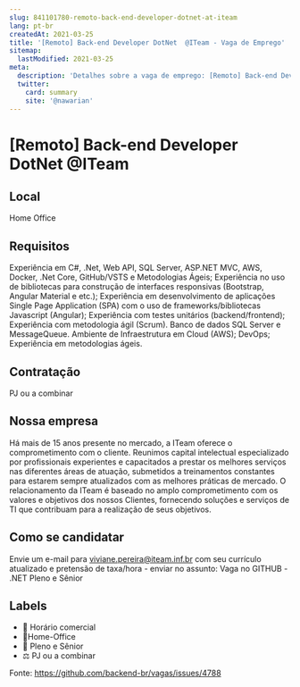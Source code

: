 ```yaml
---
slug: 841101780-remoto-back-end-developer-dotnet-at-iteam
lang: pt-br
createdAt: 2021-03-25
title: '[Remoto] Back-end Developer DotNet  @ITeam - Vaga de Emprego'
sitemap:
  lastModified: 2021-03-25
meta:
  description: 'Detalhes sobre a vaga de emprego: [Remoto] Back-end Developer DotNet  @ITeam'
  twitter:
    card: summary
    site: '@nawarian'
---
```


# [Remoto] Back-end Developer DotNet  @ITeam

<!--
==================================================
POR FAVOR, SÓ POSTE SE A VAGA FOR PARA TRABALHAR COM REACT OU TECNOLOGIAS DO ECOSSISTEMA!

Exemplo: [São Paulo] Developer na NOME DA EMPRESA`
==================================================
-->


## Local

Home Office

## Requisitos

Experiência em C#, .Net, Web API, SQL Server, ASP.NET MVC, AWS, Docker, .Net Core, GitHub/VSTS e Metodologias Ágeis;
Experiência no uso de bibliotecas para construção de interfaces responsivas (Bootstrap, Angular Material e etc.);
Experiência em desenvolvimento de aplicações Single Page Application (SPA) com o uso de frameworks/bibliotecas Javascript (Angular);
Experiência com testes unitários (backend/frontend);
Experiência com metodologia ágil (Scrum).
Banco de dados SQL Server e MessageQueue.
Ambiente de Infraestrutura em Cloud (AWS);
DevOps; Experiência em metodologias ágeis.



## Contratação

PJ ou a combinar


## Nossa empresa

Há mais de 15 anos presente no mercado, a ITeam oferece o comprometimento com o cliente.
Reunimos capital intelectual especializado por profissionais experientes e capacitados a prestar os melhores serviços nas diferentes áreas de atuação, submetidos a treinamentos constantes para estarem sempre atualizados com as melhores práticas de mercado. 
O relacionamento da ITeam é baseado no amplo comprometimento com os valores e objetivos dos nossos Clientes, fornecendo soluções e serviços de TI que contribuam para a realização de seus objetivos.

## Como se candidatar

Envie um e-mail para viviane.pereira@iteam.inf.br com seu currículo atualizado e pretensão de taxa/hora - enviar no assunto: Vaga no GITHUB - .NET Pleno e Sênior

## Labels

- 🏢 Horário comercial
- 🏢Home-Office
- 👨 Pleno e Sênior
- ⚖️ PJ ou a combinar

Fonte: https://github.com/backend-br/vagas/issues/4788